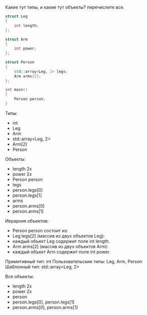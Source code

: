 Какие тут типы, и какие тут объекты? перечислите все.

```cpp
struct Leg
{
    int length;
};

struct Arm
{
    int power;
};

struct Person
{
    std::array<Leg, 2> legs;
    Arm arms[2];
};

int main()
{
    Person person;
}
```
Типы:
* int
* Leg
* Arm
* std::array<Leg, 2>
* Arm[2]
* Person

Объекты:
* length 2x
* power 2x
* Person person
* legs
* person.legs[0]
* person.legs[1]
* arms
* person.arms[0]
* person.arms[1]


Иерархия объектов:
* Person person состоит из:
* Leg legs[2] (массив из двух объектов Leg):
* каждый объект Leg содержит поле int length.
* Arm arms[2] (массив из двух объектов Arm):
* каждый объект Arm содержит поле int power.

Примитивный тип: int
Пользовательские типы: Leg, Arm, Person
Шаблонный тип: std::array<Leg, 2>

Все объекты:
* length 2x
* power 2x
* person
* person.legs[0], person.legs[1]
* person.arms[0], person.arms[1]